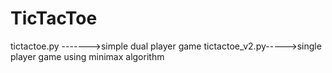 # TicTacToe
tictactoe.py ------->simple dual player game
tictactoe_v2.py----->single player game using minimax algorithm